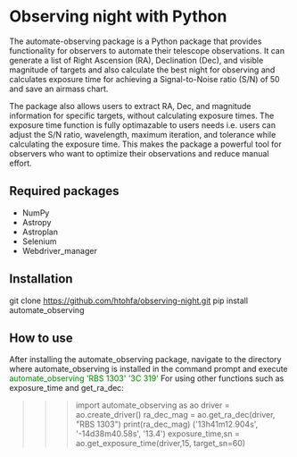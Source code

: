 # Observing night with Python
The automate-observing package is a Python package that provides functionality for observers to automate their telescope observations. It can generate a list of Right Ascension (RA), Declination (Dec), and visible magnitude of targets and also calculate the best night for observing and calculates exposure time for achieving a Signal-to-Noise ratio (S/N) of 50 and save an airmass chart.

The package also allows users to extract RA, Dec, and magnitude information for specific targets, without calculating exposure times. The exposure time function is fully optimazable to users needs i.e. users can adjust the S/N ratio, wavelength, maximum iteration, and tolerance while calculating the exposure time. This makes the package a powerful tool for observers who want to optimize their observations and reduce manual effort.

## Required packages
- NumPy
- Astropy
- Astroplan
- Selenium
- Webdriver_manager

## Installation

git clone https://github.com/htohfa/observing-night.git
pip install automate_observing

## How to use

After installing the automate_observing package, navigate to the directory where automate_observing is installed in the command prompt and execute 
<span style="color:green">automate_observing 'RBS 1303' '3C 319'</span>
For using other functions such as exposure_time and get_ra_dec:
<span style="color:green">
>>> import automate_observing as ao
>>> driver = ao.create_driver()
>>> ra_dec_mag = ao.get_ra_dec(driver, "RBS 1303")
>>> print(ra_dec_mag)
('13h41m12.904s', '-14d38m40.58s', '13.4')
>>> exposure_time,sn = ao.get_exposure_time(driver,15, target_sn=60)
</span>



